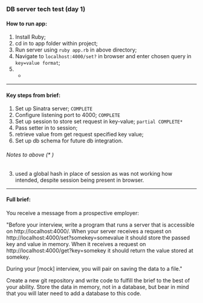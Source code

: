 ### DB server tech test (day 1)

#### How to run app:
1) Install Ruby; <br>
2) cd in to app folder within project; <br>
3) Run server using `ruby app.rb` in above directory; <br>
4) Navigate to `localhost:4000/set?` in browser and enter chosen query in `key=value format`; <br>
5) -

---

#### Key steps from brief:
1) Set up Sinatra server; `COMPLETE` <br>
2) Configure listening port to 4000; `COMPLETE` <br>
3) Set up session to store set request in key-value; `partial COMPLETE*` <br>
4) Pass setter in to session; <br>
5) retrieve value from get request specified key value; <br>
6) Set up db schema for future db integration. <br>

###### Notes to above (* )
3) used a global hash in place of session as was not working how intended, despite session being present in browser.

---

#### Full brief:

You receive a message from a prospective employer:

"Before your interview, write a program that runs a server that is accessible on http://localhost:4000/. When your server receives a request on http://localhost:4000/set?somekey=somevalue it should store the passed key and value in memory. When it receives a request on http://localhost:4000/get?key=somekey it should return the value stored at somekey.

During your [mock] interview, you will pair on saving the data to a file."

Create a new git repository and write code to fulfill the brief to the best of your ability. Store the data in memory, not in a database, but bear in mind that you will later need to add a database to this code.
